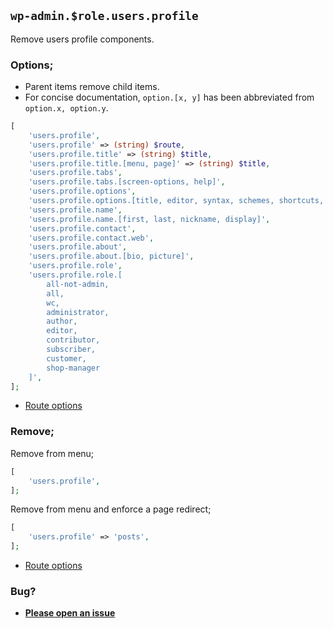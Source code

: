 ## `wp-admin.$role.users.profile`

Remove users profile components.

### Options;

* Parent items remove child items. 
* For concise documentation, `option.[x, y]` has been abbreviated from `option.x, option.y`.

```php
[
    'users.profile',
    'users.profile' => (string) $route,
    'users.profile.title' => (string) $title,
    'users.profile.title.[menu, page]' => (string) $title,
    'users.profile.tabs',
    'users.profile.tabs.[screen-options, help]',
    'users.profile.options',
    'users.profile.options.[title, editor, syntax, schemes, shortcuts, toolbar]',
    'users.profile.name',
    'users.profile.name.[first, last, nickname, display]',
    'users.profile.contact',
    'users.profile.contact.web',
    'users.profile.about',
    'users.profile.about.[bio, picture]',
    'users.profile.role',
    'users.profile.role.[
        all-not-admin, 
        all, 
        wc, 
        administrator, 
        author, 
        editor, 
        contributor, 
        subscriber, 
        customer, 
        shop-manager
    ]',
];
```

* [Route options](../route-options.md)

### Remove;

Remove from menu;

```php
[
    'users.profile',
];
```

Remove from menu and enforce a page redirect;

```php
[
    'users.profile' => 'posts',
];
```

* [Route options](../route-options.md)

### Bug?

* **[Please open an issue](https://github.com/soberwp/intervention/issues/new?title=[wp-admin.users.profile]&labels=bug&assignees=darrenjacoby)**
